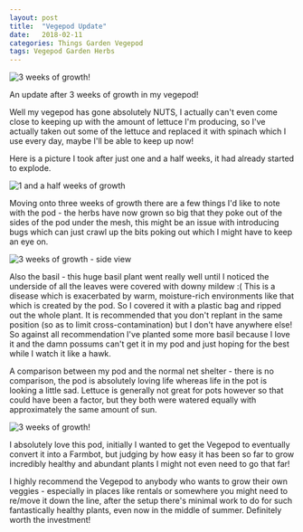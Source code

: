 ```yaml
---
layout: post
title:  "Vegepod Update"
date:   2018-02-11
categories: Things Garden Vegepod
tags: Vegepod Garden Herbs
---
```


![3 weeks of growth!](/images/vegepod/47_progress_feb_2018_3wks.jpg)

An update after 3 weeks of growth in my vegepod!

<!--more-->

Well my vegepod has gone absolutely NUTS, I actually can't even come close to keeping up with the amount of lettuce I'm producing, so I've actually taken out some of the lettuce and replaced it with spinach which I use every day, maybe I'll be able to keep up now!

Here is a picture I took after just one and a half weeks, it had already started to explode.

![1 and a half weeks of growth](/images/vegepod/46_1_half_week_progress.jpg)

Moving onto three weeks of growth there are a few things I'd like to note with the pod - the herbs have now grown so big that they poke out of the sides of the pod under the mesh, this might be an issue with introducing bugs which can just crawl up the bits poking out which I might have to keep an eye on.

![3 weeks of growth - side view](/images/vegepod/48_progress_feb_2018_3wks.jpg)

Also the basil - this huge basil plant went really well until I noticed the underside of all the leaves were covered with downy mildew :( This is a disease which is exacerbated by warm, moisture-rich environments like that which is created by the pod. So I covered it with a plastic bag and ripped out the whole plant. It is recommended that you don't replant in the same position (so as to limit cross-contamination) but I don't have anywhere else! So against all recommendation I've planted some more basil because I love it and the damn possums can't get it in my pod and just hoping for the best while I watch it like a hawk.

A comparison between my pod and the normal net shelter - there is no comparison, the pod is absolutely loving life whereas life in the pot is looking a little sad. Lettuce is generally not great for pots however so that could have been a factor, but they both were watered equally with approximately the same amount of sun.

![3 weeks of growth!](/images/vegepod/47_progress_feb_2018_3wks.jpg)

I absolutely love this pod, initially I wanted to get the Vegepod to eventually convert it into a Farmbot, but judging by how easy it has been so far to grow incredibly healthy and abundant plants I might not even need to go that far! 

I highly recommend the Vegepod to anybody who wants to grow their own veggies - especially in places like rentals or somewhere you might need to re/move it down the line, after the setup there's minimal work to do for such fantastically healthy plants, even now in the middle of summer. Definitely worth the investment!